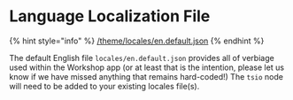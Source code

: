 # Language Localization File

{% hint style="info" %}
  [/theme/locales/en.default.json](https://github.com/taylorstitch/workshop-docs/blob/master/theme/locales/en.default.json)
{% endhint %}

The default English file `locales/en.default.json` provides all of verbiage used within the Workshop app \(or at least that is the intention, please let us know if we have missed anything that remains hard-coded!\) The `tsio` node will need to be added to your existing locales file\(s\).

